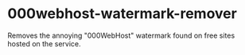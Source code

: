 # 000webhost-watermark-remover
Removes the annoying "000WebHost" watermark found on free sites hosted on the service.
